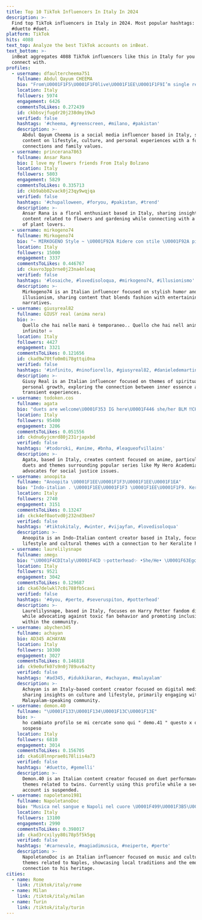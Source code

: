 ```yaml
---
title: Top 10 TikTok Influencers In Italy In 2024
description: >-
  Find top TikTok influencers in Italy in 2024. Most popular hashtags: #foryou
  #duetto #duet.
platform: TikTok
hits: 4088
text_top: Analyze the best TikTok accounts on inBeat.
text_bottom: >-
  inBeat aggregates 4088 TikTok influencers like this in Italy for you to
  connect with.
profiles:
  - username: dfaultercheema751
    fullname: Abdul Qayum CHEEMA
    bio: "From\U0001F1F5\U0001F1F0live\U0001F1EE\U0001F1F9I’m single ready to be mingle\U0001F61Cmy life line mom dad❤️❤️❤️"
    location: Italy
    followers: 5974
    engagement: 6426
    commentsToLikes: 0.272439
    id: ckbbsvjfugdr20j238dmy19w3
    verified: false
    hashtags: '#cheema, #greenscreen, #milano, #pakistan'
    description: >-
      Abdul Qayum Cheema is a social media influencer based in Italy, sharing
      content on lifestyle, culture, and personal experiences with a focus on
      connections and family values.
  - username: princerana7863
    fullname: Ansar Rana
    bio: I love my flowers friends From Italy Bolzano
    location: Italy
    followers: 5803
    engagement: 5829
    commentsToLikes: 0.335713
    id: ckb9abb02vack0j23qy9wqjqa
    verified: false
    hashtags: '#chupalloween, #foryou, #pakistan, #trend'
    description: >-
      Ansar Rana is a floral enthusiast based in Italy, sharing insights and
      content related to flowers and gardening while connecting with a community
      of plant lovers.
  - username: mirkogeno74
    fullname: Mirkogeno74
    bio: "~ MIRKOGENO Style ~ \U0001F92A Ridere con stile \U0001F92A più Style che Official"
    location: Italy
    followers: 15000
    engagement: 3337
    commentsToLikes: 0.446767
    id: ckavro3pp3rne0j23na4nleaq
    verified: false
    hashtags: '#losaiche, #lovedisoloqua, #mirkogeno74, #illusionismo'
    description: >-
      Mirkogeno74 is an Italian influencer focused on stylish humor and
      illusionism, sharing content that blends fashion with entertaining
      narratives.
  - username: giusyreal82
    fullname: GIUSY real (anima nera)
    bio: >-
      Quello che hai nelle mani è temporaneo.. Quello che hai nell anima è
      infinito! ♾
    location: Italy
    followers: 4427
    engagement: 3321
    commentsToLikes: 0.121656
    id: ckad9w70tfo0m0i78gttqi0na
    verified: false
    hashtags: '#infinito, #ninofiorello, #giusyreal82, #danieledemartino23'
    description: >-
      Giusy Real is an Italian influencer focused on themes of spirituality and
      personal growth, exploring the connection between inner essence and
      transient experiences.
  - username: todoken.cos
    fullname: agata
    bio: "duets are welcome\U0001F353 IG here\U0001F446 she/her BLM ‼️CHECK OUT DOWN HERE‼️"
    location: Italy
    followers: 95400
    engagement: 3206
    commentsToLikes: 0.051556
    id: ckdnu6yjcmrd80j231rjapxbd
    verified: false
    hashtags: '#todoroki, #anime, #bnha, #leagueofvillains'
    description: >-
      Agata, based in Italy, creates content focused on anime, particularly
      duets and themes surrounding popular series like My Hero Academia. She
      advocates for social justice issues.
  - username: anoopita
    fullname: "Anoopita \U0001F1EE\U0001F1F3\U0001F1EE\U0001F1EA"
    bio: "Indo-italian . \U0001F1EE\U0001F1F3 \U0001F1EE\U0001F1F9. Keralite ❤️. Kottayam \U0001F49A.Only god can judge me ."
    location: Italy
    followers: 2740
    engagement: 3151
    commentsToLikes: 0.13247
    id: ckck4ef0aotvd0j232nd3ben7
    verified: false
    hashtags: '#tiktokitaly, #winter, #vijayfan, #lovedisoloqua'
    description: >-
      Anoopita is an Indo-Italian content creator based in Italy, focusing on
      lifestyle and cultural themes with a connection to her Keralite heritage.
  - username: laurelilysnape
    fullname: ⚓meg⚓
    bio: "\U0001F4CDItaly\U0001F4CD ✨potterhead✨ •She/He• \U0001F63Ego away toxic fans\U0001F590\U0001F3FE \U0001F49Asupport all ship❤️"
    location: Italy
    followers: 9521
    engagement: 3042
    commentsToLikes: 0.129687
    id: cka67delwkl7c0i788fb5cavi
    verified: false
    hashtags: '#4you, #perte, #severuspiton, #potterhead'
    description: >-
      Laurelilysnape, based in Italy, focuses on Harry Potter fandom discussions
      while advocating against toxic fan behavior and promoting inclusivity
      within the community.
  - username: abychen345
    fullname: achayan
    bio: AD345 ACHAYAN
    location: Italy
    followers: 10300
    engagement: 3027
    commentsToLikes: 0.146818
    id: ck9e0ufk07s9n0j789uv6a2ty
    verified: false
    hashtags: '#ad345, #idukkikaran, #achayan, #malayalam'
    description: >-
      Achayan is an Italy-based content creator focused on digital media,
      sharing insights on culture and lifestyle, primarily engaging with the
      Malayalam-speaking community.
  - username: demon.40
    fullname: "\U0001F133\U0001F134\U0001F13C\U0001F13E"
    bio: >-
      ho cambiato profilo se mi cercate sono qui " demo.41 " questo x ora e
      sospeso
    location: Italy
    followers: 6810
    engagement: 3014
    commentsToLikes: 0.156705
    id: cka6i8lnnprae0i78liis4a73
    verified: false
    hashtags: '#duetto, #gemelli'
    description: >-
      Demon.40 is an Italian content creator focused on duet performances and
      themes related to twins. Currently using this profile while a secondary
      account is suspended.
  - username: napoletano1981
    fullname: NapoletanoDoc
    bio: "Musica nel sangue e Napoli nel cuore \U0001F499\U0001F3B5\U0001F3B6\U0001F4A3\U0001F51D\U0001F499\U0001F499\U0001F499"
    location: Italy
    followers: 13100
    engagement: 2990
    commentsToLikes: 0.398017
    id: ckad3rcxilyy80i78p5f5k5gq
    verified: false
    hashtags: '#carnevale, #magiadimusica, #neiperte, #perte'
    description: >-
      NapoletanoDoc is an Italian influencer focused on music and cultural
      themes related to Naples, showcasing local traditions and the emotional
      connection to his heritage.
cities:
  - name: Rome
    link: /tiktok/italy/rome
  - name: Milan
    link: /tiktok/italy/milan
  - name: Turin
    link: /tiktok/italy/turin
---
```


